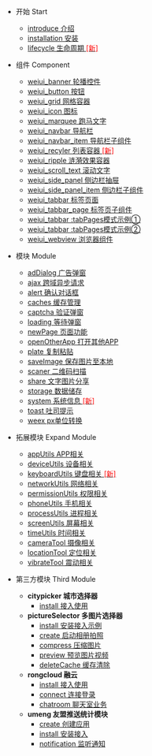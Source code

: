 - 开始 Start
    - [introduce 介绍](start/introduce)
    - [installation 安装](start/installation)
    - [lifecycle 生命周期 <font color="red">[新]</font>](start/lifecycle)
    
- 组件 Component
    - [weiui_banner 轮播控件](component/weiui_banner)
    - [weiui_button 按钮](component/weiui_button)
    - [weiui_grid 网格容器](component/weiui_grid)
    - [weiui_icon 图标](component/weiui_icon)
    - [weiui_marquee 跑马文字](component/weiui_marquee)
    - [weiui_navbar 导航栏](component/weiui_navbar)
    - [weiui_navbar_item 导航栏子组件](component/weiui_navbar_item)
    - [weiui_recyler 列表容器 <font color="red">[新]</font>](component/weiui_recyler)
    - [weiui_ripple 涟漪效果容器](component/weiui_ripple)
    - [weiui_scroll_text 滚动文字](component/weiui_scroll_text)
    - [weiui_side_panel 侧边栏抽屉](component/weiui_side_panel)
    - [weiui_side_panel_item 侧边栏子组件](component/weiui_side_panel_item)
    - [weiui_tabbar 标签页面](component/weiui_tabbar)
    - [weiui_tabbar_page 标签页子组件](component/weiui_tabbar_page)
    - [weiui_tabbar :tabPages模式示例①](component/weiui_tabbar2)
    - [weiui_tabbar :tabPages模式示例②](component/weiui_tabbar3)
    - [weiui_webview 浏览器组件](component/weiui_webview)
    
- 模块 Module
    - [adDialog 广告弹窗](module/adDialog)
    - [ajax 跨域异步请求](module/ajax)
    - [alert 确认对话框](module/alert)
    - [caches 缓存管理](module/caches)
    - [captcha 验证弹窗](module/captcha)
    - [loading 等待弹窗](module/loading)
    - [newPage 页面功能](module/newPage)
    - [openOtherApp 打开其他APP](module/openOtherApp)
    - [plate 复制粘贴](module/plate)
    - [saveImage 保存图片至本地](module/saveImage)
    - [scaner 二维码扫描](module/scaner)
    - [share 文字图片分享](module/share)
    - [storage 数据储存](module/storage)
    - [system 系统信息 <font color="red">[新]</font>](module/system)
    - [toast 吐司提示](module/toast)
    - [weex px单位转换](module/weexpx)
    
- 拓展模块 Expand Module
    - [appUtils APP相关](module/expand/appUtils)
    - [deviceUtils 设备相关](module/expand/deviceUtils)
    - [keyboardUtils 键盘相关 <font color="red">[新]</font>](module/expand/keyboardUtils)
    - [networkUtils 网络相关](module/expand/networkUtils)
    - [permissionUtils 权限相关](module/expand/permissionUtils)
    - [phoneUtils 手机相关](module/expand/phoneUtils)
    - [processUtils 进程相关](module/expand/processUtils)
    - [screenUtils 屏幕相关](module/expand/screenUtils)
    - [timeUtils 时间相关](module/expand/timeUtils)
    - [cameraTool 摄像相关](module/expand/cameraTool)
    - [locationTool 定位相关](module/expand/locationTool)
    - [vibrateTool 震动相关](module/expand/vibrateTool)

- 第三方模块 Third Module
    - <b>citypicker 城市选择器</b>
        - [install 接入使用](module/third/citypicker/install)
    - <b>pictureSelector 多图片选择器</b>
        - [install 安装接入示例](module/third/pictureSelector/install)
        - [create 启动相册拍照](module/third/pictureSelector/create)
        - [compress 压缩图片](module/third/pictureSelector/compress)
        - [preview 预览图片视频](module/third/pictureSelector/preview)
        - [deleteCache 缓存清除](module/third/pictureSelector/deleteCache)
    - <b>rongcloud 融云</b>
        - [install 接入使用](module/third/rongcloud/install)
        - [connect 连接登录](module/third/rongcloud/connect)
        - [chatroom 聊天室业务](module/third/rongcloud/chatroom)
    - <b>umeng 友盟推送统计模块</b>
        - [create 创建应用](module/third/umeng/create)
        - [install 安装接入](module/third/umeng/install)
        - [notification 监听通知](module/third/umeng/notification)

